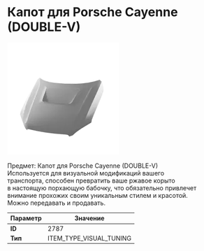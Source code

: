 # Капот для Porsche Cayenne (DOUBLE-V)

![Item Image](../img/2787.webp?raw=true)

Предмет: Капот для Porsche Cayenne (DOUBLE-V)<br>Используется для визуальной модификаций вашего<br>транспорта, способен превратить ваше ржавое корыто<br>в настоящую порхающую бабочку, что обязательно привлечет<br>внимание прохожих своим уникальным стилем и красотой.<br>Можно передавать и продавать.


| Параметр | Значение |
|----------|----------|
| **ID** | 2787 |
| **Тип** | ITEM_TYPE_VISUAL_TUNING |

